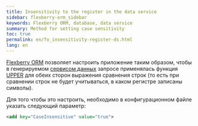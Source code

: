 ```yaml
---
title: Insensitivity to the register in the data service
sidebar: flexberry-orm_sidebar
keywords: Flexberry ORM, database, data service
summary: Method for setting case sensitivity
toc: true
permalink: en/fo_insensitivity-register-ds.html
lang: en
---
```


[Flexberry ORM](fo_flexberry-orm.html) позволяет настроить приложение таким образом, чтобы в генерируемом [сервисом данных](fo_data-service.html) запросе применялась функция [UPPER](https://docs.microsoft.com/ru-ru/sql/t-sql/functions/upper-transact-sql) для обеих сторон выражения сравнения строк (то есть при сравнении строк не будет учитываться, в каком регистре записаны символы).

Для того чтобы это настроить, необходимо в конфигурационном файле указать следующий параметр:

```xml
<add key="CaseInsensitive" value="true">
```
